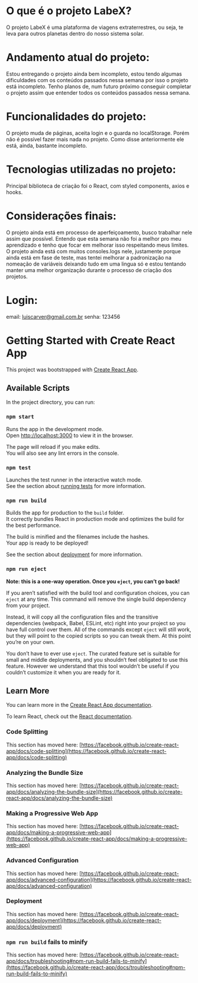 # O que é o projeto LabeX?

O projeto LabeX é uma plataforma de viagens extraterrestres, ou seja, te leva para outros planetas dentro do nosso sistema solar.

# Andamento atual do projeto:

Estou entregando o projeto ainda bem incompleto, estou tendo algumas dificuldades com os conteúdos passados nessa semana por isso o projeto está incompleto. Tenho planos de, num futuro próximo conseguir completar o projeto assim que entender todos os conteúdos passados nessa semana.

# Funcionalidades do projeto:

O projeto muda de páginas, aceita login e o guarda no localStorage. Porém não é possível fazer mais nada no projeto. Como disse anteriormente ele está, ainda, bastante incompleto.

# Tecnologias utilizadas no projeto:

Principal biblioteca de criação foi o React, com styled components, axios e hooks.

# Considerações finais:

O projeto ainda está em processo de aperfeiçoamento, busco trabalhar nele assim que possível. Entendo que esta semana não foi a melhor pro meu aprendizado e tenho que focar em melhorar isso respeitando meus limites.
O projeto ainda está com muitos consoles.logs nele, justamente porque ainda está em fase de teste, mas tentei melhorar a padronização na nomeação de variáveis deixando tudo em uma lingua só e estou tentando manter uma melhor organização durante o processo de criação dos projetos.

# Login:

email: luiscarver@gmail.com.br
senha: 123456

# Getting Started with Create React App

This project was bootstrapped with [Create React App](https://github.com/facebook/create-react-app).

## Available Scripts

In the project directory, you can run:

### `npm start`

Runs the app in the development mode.\
Open [http://localhost:3000](http://localhost:3000) to view it in the browser.

The page will reload if you make edits.\
You will also see any lint errors in the console.

### `npm test`

Launches the test runner in the interactive watch mode.\
See the section about [running tests](https://facebook.github.io/create-react-app/docs/running-tests) for more information.

### `npm run build`

Builds the app for production to the `build` folder.\
It correctly bundles React in production mode and optimizes the build for the best performance.

The build is minified and the filenames include the hashes.\
Your app is ready to be deployed!

See the section about [deployment](https://facebook.github.io/create-react-app/docs/deployment) for more information.

### `npm run eject`

**Note: this is a one-way operation. Once you `eject`, you can’t go back!**

If you aren’t satisfied with the build tool and configuration choices, you can `eject` at any time. This command will remove the single build dependency from your project.

Instead, it will copy all the configuration files and the transitive dependencies (webpack, Babel, ESLint, etc) right into your project so you have full control over them. All of the commands except `eject` will still work, but they will point to the copied scripts so you can tweak them. At this point you’re on your own.

You don’t have to ever use `eject`. The curated feature set is suitable for small and middle deployments, and you shouldn’t feel obligated to use this feature. However we understand that this tool wouldn’t be useful if you couldn’t customize it when you are ready for it.

## Learn More

You can learn more in the [Create React App documentation](https://facebook.github.io/create-react-app/docs/getting-started).

To learn React, check out the [React documentation](https://reactjs.org/).

### Code Splitting

This section has moved here: [https://facebook.github.io/create-react-app/docs/code-splitting](https://facebook.github.io/create-react-app/docs/code-splitting)

### Analyzing the Bundle Size

This section has moved here: [https://facebook.github.io/create-react-app/docs/analyzing-the-bundle-size](https://facebook.github.io/create-react-app/docs/analyzing-the-bundle-size)

### Making a Progressive Web App

This section has moved here: [https://facebook.github.io/create-react-app/docs/making-a-progressive-web-app](https://facebook.github.io/create-react-app/docs/making-a-progressive-web-app)

### Advanced Configuration

This section has moved here: [https://facebook.github.io/create-react-app/docs/advanced-configuration](https://facebook.github.io/create-react-app/docs/advanced-configuration)

### Deployment

This section has moved here: [https://facebook.github.io/create-react-app/docs/deployment](https://facebook.github.io/create-react-app/docs/deployment)

### `npm run build` fails to minify

This section has moved here: [https://facebook.github.io/create-react-app/docs/troubleshooting#npm-run-build-fails-to-minify](https://facebook.github.io/create-react-app/docs/troubleshooting#npm-run-build-fails-to-minify)
